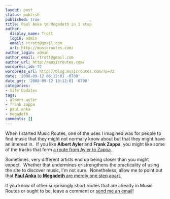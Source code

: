 ```yaml
---
layout: post
status: publish
published: true
title: Paul Anka to Megadeth in 1 step
author:
  display_name: Trott
  login: admin
  email: rtrott@gmail.com
  url: http://musicroutes.com/
author_login: admin
author_email: rtrott@gmail.com
author_url: http://musicroutes.com/
wordpress_id: 72
wordpress_url: http://blog.musicroutes.com/?p=72
date: '2008-09-12 06:12:01 -0700'
date_gmt: '2008-09-12 13:12:01 -0700'
categories:
- Site Updates
tags:
- albert ayler
- frank zappa
- paul anka
- megadeth
comments: []
---
```

<p>When I started Music Routes, one of the uses I imagined was for people to find music that they might not normally know about but that they might have an interest in.  If you like <strong>Albert Ayler </strong>and <strong>Frank Zappa</strong>, you might like some of the tracks that form <a href="http://musicroutes.com/route.php?musicianName=Albert+Ayler&musicianName2=Frank+Zappa" target="_blank">a route from Ayler to Zappa</a>.</p>
<p>Sometimes, very different artists end up being closer than you might expect.  Whether that undermines or strengthens the practicality of using the site to discover music, I'm not sure.  Nonetheless, allow me to point out that <a href="http://musicroutes.com/route.php?musicianName=Paul+Anka&musicianName2=Megadeth" target="_blank"><strong>Paul Anka</strong> to <strong>Megadeth</strong> are merely one step apart</a>.</p>
<p>If you know of other surprisingly short routes that are already in Music Routes or ought to be, leave a comment or <a href="http://musicroutes.com/contact.php" target="_blank">send me an email</a>!</p>
